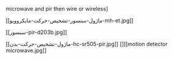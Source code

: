 microwave and pir then wire or wireless]

[[ماژول-سنسور-تشخیص-حرکت-مایکروویو-mh-et.jpg]]

[[سنسور-pir-d203b.jpg]]


[[ماژول-تشخیص-حرکت-بدن-hc-sr505-pir.jpg]]
[][[motion detector microwave.jpg]]